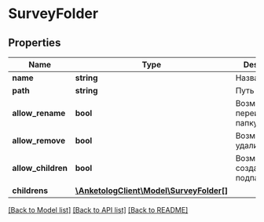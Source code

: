 # SurveyFolder

## Properties
Name | Type | Description | Notes
------------ | ------------- | ------------- | -------------
**name** | **string** | Название | 
**path** | **string** | Путь | 
**allow_rename** | **bool** | Возможность переименовать папку | 
**allow_remove** | **bool** | Возможность удалить папку | 
**allow_children** | **bool** | Возможность создать подпапку | 
**childrens** | [**\AnketologClient\Model\SurveyFolder[]**](SurveyFolder.md) |  | 

[[Back to Model list]](../README.md#documentation-for-models) [[Back to API list]](../README.md#documentation-for-api-endpoints) [[Back to README]](../README.md)


